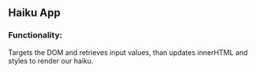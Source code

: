 ## Haiku App
### Functionality:

Targets the DOM and retrieves input values, than updates innerHTML and styles to render our haiku.
